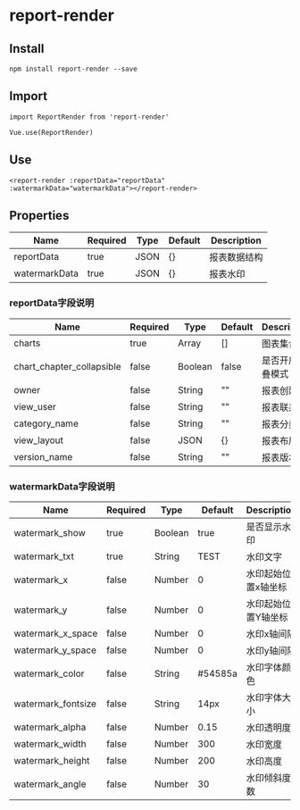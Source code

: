<!--
 * @Author: dengyue.wang
 * @Date: 2020-04-25 08:15:57
 * @LastEditors: dengyue.wang
 * @LastEditTime: 2020-04-26 18:52:06
 -->
# report-render

## Install
```
npm install report-render --save
```

## Import
```
import ReportRender from 'report-render'

Vue.use(ReportRender)

```

## Use
```
<report-render :reportData="reportData" :watermarkData="watermarkData"></report-render>

```
## Properties

| Name          | Required | Type | Default | Description  |
|---------------|----------|------|---------|--------------|
| reportData    | true     | JSON | {}      | 报表数据结构 |
| watermarkData | true     | JSON | {}      | 报表水印     |

### reportData字段说明

| Name                      | Required | Type    | Default | Description      |
|---------------------------|----------|---------|---------|------------------|
| charts                    | true     | Array   | []      | 图表集合         |
| chart_chapter_collapsible | false    | Boolean | false   | 是否开启折叠模式 |
| owner                     | false    | String  | ""      | 报表创建人       |
| view_user                 | false    | String  | ""      | 报表联系人       |
| category_name             | false    | String  | ""      | 报表分类         |
| view_layout               | false    | JSON    | {}      | 报表布局         |
| version_name              | false    | String  | ""      | 报表版本         |


### watermarkData字段说明

| Name               | Required | Type    | Default | Description         |
|--------------------|----------|---------|---------|---------------------|
| watermark_show     | true     | Boolean | true    | 是否显示水印        |
| watermark_txt      | true     | String  | TEST    | 水印文字            |
| watermark_x        | false    | Number  | 0       | 水印起始位置x轴坐标 |
| watermark_y        | false    | Number  | 0       | 水印起始位置Y轴坐标 |
| watermark_x_space  | false    | Number  | 0       | 水印x轴间隔         |
| watermark_y_space  | false    | Number  | 0       | 水印y轴间隔         |
| watermark_color    | false    | String  | #54585a | 水印字体颜色        |
| watermark_fontsize | false    | String  | 14px    | 水印字体大小        |
| watermark_alpha    | false    | Number  | 0.15    | 水印透明度          |
| watermark_width    | false    | Number  | 300     | 水印宽度            |
| watermark_height   | false    | Number  | 200     | 水印高度            |
| watermark_angle    | false    | Number  | 30      | 水印倾斜度数        |
